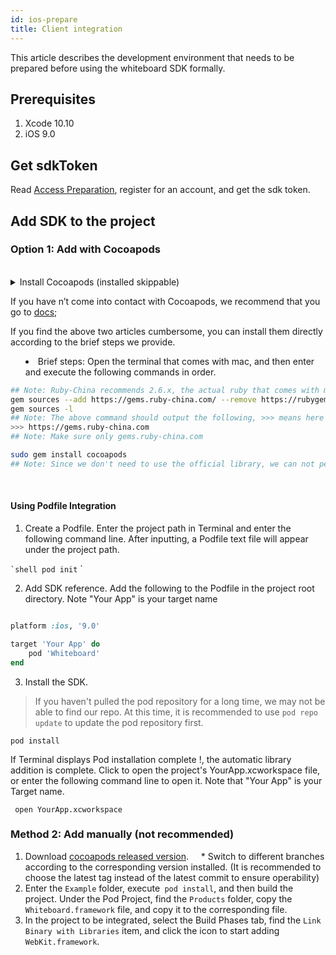```yaml
---
id: ios-prepare
title: Client integration
---
```


This article describes the development environment that needs to be prepared before using the whiteboard SDK formally.

## Prerequisites

1. Xcode 10.10
1. iOS 9.0

## Get sdkToken

Read [Access Preparation](/docs/blog/blog-begin-netless/), register for an account, and get the sdk token.

## Add SDK to the project

### Option 1: Add with Cocoapods

<br>

<details>

<summary> Install Cocoapods (installed skippable) </ summary>

If you have n’t come into contact with Cocoapods, we recommend that you go to [docs](https://cocoapods.org/);

If you find the above two articles cumbersome, you can install them directly according to the brief steps we provide.
* Brief steps: Open the terminal that comes with mac, and then enter and execute the following commands in order.

```bash
## Note: Ruby-China recommends 2.6.x, the actual ruby ​​that comes with mac can also be used
gem sources --add https://gems.ruby-china.com/ --remove https://rubygems.org/
gem sources -l
## Note: The above command should output the following, >>> means here is the output
>>> https://gems.ruby-china.com
## Note: Make sure only gems.ruby-china.com

sudo gem install cocoapods
## Note: Since we don't need to use the official library, we can not perform pod setup.
```

</details>

<br>

#### Using Podfile Integration

1. Create a Podfile. Enter the project path in Terminal and enter the following command line. After inputting, a Podfile text file will appear under the project path.

`` `shell
pod init
`` `

2. Add SDK reference. Add the following to the Podfile in the project root directory. Note "Your App" is your target name

```ruby

platform :ios, '9.0'

target 'Your App' do
    pod 'Whiteboard'
end
```

3. Install the SDK.

> If you haven't pulled the pod repository for a long time, we may not be able to find our repo. At this time, it is recommended to use `pod repo update` to update the pod repository first.

```shell
pod install
```

If Terminal displays Pod installation complete !, the automatic library addition is complete. Click to open the project's YourApp.xcworkspace file, or enter the following command line to open it. Note that "Your App" is your Target name.

```shell
 open YourApp.xcworkspace
```

### Method 2: Add manually (not recommended)

1. Download [cocoapods released version](https://github.com/netless-io/whiteboard-ios).
    * Switch to different branches according to the corresponding version installed. (It is recommended to choose the latest tag instead of the latest commit to ensure operability)
1. Enter the `Example` folder, execute` pod install`, and then build the project. Under the Pod Project, find the `Products` folder, copy the` Whiteboard.framework` file, and copy it to the corresponding file.
1. In the project to be integrated, select the Build Phases tab, find the `Link Binary with Libraries` item, and click the icon to start adding `WebKit.framework`.